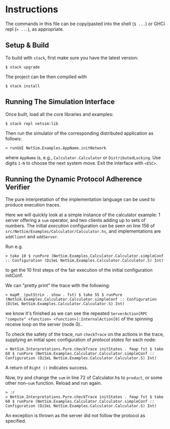 # Instructions

The commands in this file can be copy/pasted into the shell (`$ ...`) or GHCi repl (`> ...`), as appropriate.

## Setup & Build

To build with `stack`, first make sure you have the latest version:
```
$ stack upgrade
```
The project can be then compiled with
```
$ stack install
```
## Running The Simulation Interface

Once built, load all the core libraries and examples:
```
$ stack repl netsim:lib
```
Then run the simulator of the corresponding distributed application as follows:
```
> runGUI NetSim.Examples.AppName.initNetwork
```
where `AppName` is, e.g., `Calculator.Calculator` or `DistributedLocking`. Use digits `1-N` to choose the next system move. Exit the interface with `<ESC>`.

## Running the Dynamic Protocol Adherence Verifier

The pure interpretation of the implementation language can be used to produce execution traces.

Here we will quickly look at a simple instance of the calculator example: 1 server offering a `sum` operator, and two clients adding up to sets of numbers. The initial _execution_ configuration can be seen on line 156 of `src/NetSim/Examples/Calculator/Calculator.hs`, and implementations are `addClient` and `addServer`.


Run e.g. 
```
> take 10 $ runPure (NetSim.Examples.Calculator.Calculator.simpleConf :: Configuration (DiSeL NetSim.Examples.Calculator.Calculator.S) Int)
```
to get the 10 first steps of the fair execution of the initial configuration initConf.

We can "pretty print" the trace with the following:

```
> mapM_ (putStrLn . show . fst) $ take 55 $ runPure (NetSim.Examples.Calculator.Calculator.simpleConf :: Configuration (DiSeL NetSim.Examples.Calculator.Calculator.S) Int)
```
we know it's finished as we can see the repeated `ServerAction[RPC "compute" <function> <function>]:InternalAction[0]` of the spinning receive loop on the server (node 0)..

To check the safety of the trace, run `checkTrace` on the actions in the trace, supplying an initial spec configuration of _protocol states_ for each node:
```
> NetSim.Interpretations.Pure.checkTrace initStates . fmap fst $ take 60 $ runPure (NetSim.Examples.Calculator.Calculator.simpleConf :: Configuration (DiSeL NetSim.Examples.Calculator.Calculator.S) Int)
```

A return of `Right ()` indicates success.

Now, try and change the `sum` in line 72 of Calculator.hs to `product`, or some other non-`sum` function. Reload and run again.

```
> :r
> NetSim.Interpretations.Pure.checkTrace initStates . fmap fst $ take 60 $ runPure (NetSim.Examples.Calculator.Calculator.simpleConf :: Configuration (DiSeL NetSim.Examples.Calculator.Calculator.S) Int)
```

An exception is thrown as the server did not follow the protocol as specified.
